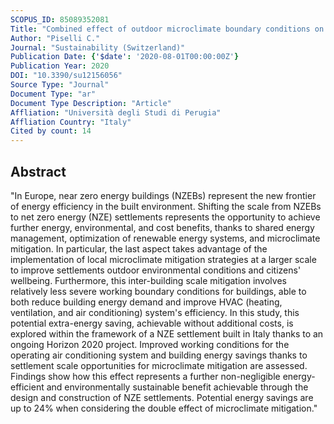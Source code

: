 ```yaml
---
SCOPUS_ID: 85089352081
Title: "Combined effect of outdoor microclimate boundary conditions on air conditioning system's efficiency and building energy demand in net zero energy settlements"
Author: "Piselli C."
Journal: "Sustainability (Switzerland)"
Publication Date: {'$date': '2020-08-01T00:00:00Z'}
Publication Year: 2020
DOI: "10.3390/su12156056"
Source Type: "Journal"
Document Type: "ar"
Document Type Description: "Article"
Affliation: "Università degli Studi di Perugia"
Affliation Country: "Italy"
Cited by count: 14
---
```


## Abstract
"In Europe, near zero energy buildings (NZEBs) represent the new frontier of energy efficiency in the built environment. Shifting the scale from NZEBs to net zero energy (NZE) settlements represents the opportunity to achieve further energy, environmental, and cost benefits, thanks to shared energy management, optimization of renewable energy systems, and microclimate mitigation. In particular, the last aspect takes advantage of the implementation of local microclimate mitigation strategies at a larger scale to improve settlements outdoor environmental conditions and citizens' wellbeing. Furthermore, this inter-building scale mitigation involves relatively less severe working boundary conditions for buildings, able to both reduce building energy demand and improve HVAC (heating, ventilation, and air conditioning) system's efficiency. In this study, this potential extra-energy saving, achievable without additional costs, is explored within the framework of a NZE settlement built in Italy thanks to an ongoing Horizon 2020 project. Improved working conditions for the operating air conditioning system and building energy savings thanks to settlement scale opportunities for microclimate mitigation are assessed. Findings show how this effect represents a further non-negligible energy-efficient and environmentally sustainable benefit achievable through the design and construction of NZE settlements. Potential energy savings are up to 24% when considering the double effect of microclimate mitigation."
